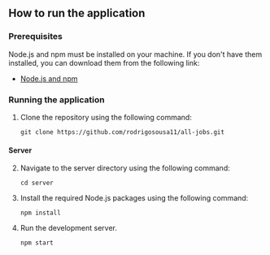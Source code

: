 ## How to run the application

### Prerequisites
Node.js and npm must be installed on your machine. If you don't have them installed, you can download them from the following link:
- [Node.js and npm](https://nodejs.org/en)


### Running the application

1. Clone the repository using the following command:
    ```
    git clone https://github.com/rodrigosousa11/all-jobs.git
    ```

#### Server

2. Navigate to the server directory using the following command:
    ```
    cd server
    ```

3. Install the required Node.js packages using the following command:
    ```
    npm install
    ```

4. Run the development server.
    ```
    npm start
    ``` 